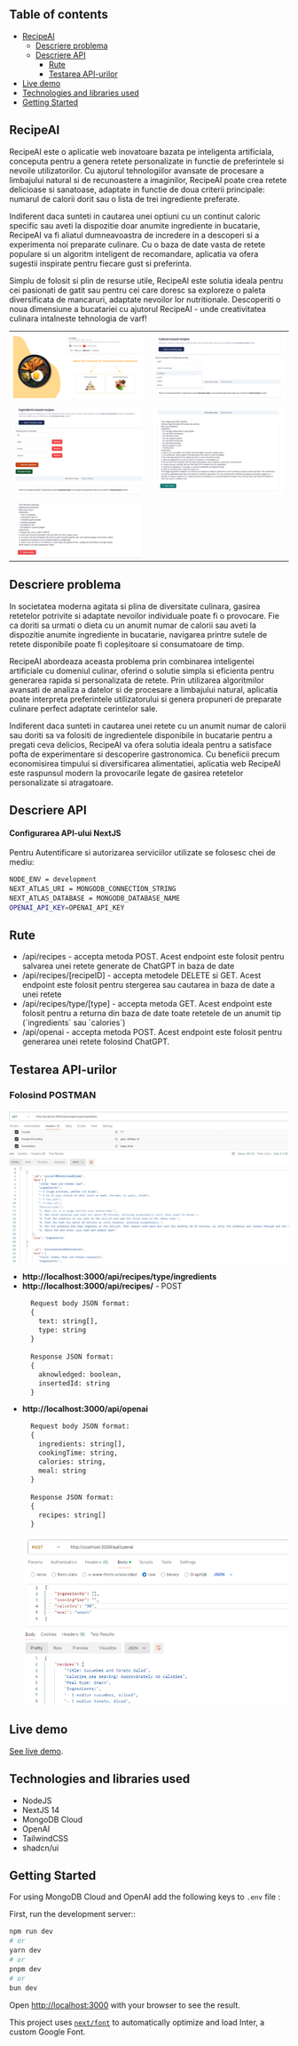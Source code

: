 ## Table of contents

- [RecipeAI](#recipeai)
  - [Descriere problema](#descriere-problema)
  - [Descriere API](#descriere-api)
    - [Rute](#rute)
    - [Testarea API-urilor](#testarea-api-urilor)
- [Live demo](#live-demo)
- [Technologies and libraries used](#technologies-and-libraries-used)
- [Getting Started](#getting-started)

## RecipeAI

<p>RecipeAI este o aplicatie web inovatoare bazata pe inteligenta artificiala, conceputa pentru a genera retete personalizate in functie de preferintele si nevoile utilizatorilor. Cu ajutorul tehnologiilor avansate de procesare a limbajului natural si de recunoastere a imaginilor, RecipeAI poate crea retete delicioase si sanatoase, adaptate in functie de doua criterii principale: numarul de calorii dorit sau o lista de trei ingrediente preferate.</p>
<p>Indiferent daca sunteti in cautarea unei optiuni cu un continut caloric specific sau aveti la dispozitie doar anumite ingrediente in bucatarie, RecipeAI va fi aliatul dumneavoastra de incredere in a descoperi si a experimenta noi preparate culinare. Cu o baza de date vasta de retete populare si un algoritm inteligent de recomandare, aplicatia va ofera sugestii inspirate pentru fiecare gust si preferinta.</p>
<p>Simplu de folosit si plin de resurse utile, RecipeAI este solutia ideala pentru cei pasionati de gatit sau pentru cei care doresc sa exploreze o paleta diversificata de mancaruri, adaptate nevoilor lor nutritionale. Descoperiti o noua dimensiune a bucatariei cu ajutorul RecipeAI - unde creativitatea culinara intalneste tehnologia de varf!</p>

<table>
  <tr>
    <td> <img src="./public/app/homePage.png"  alt="1"></td>
    <td><img src="./public/app/caloriesPage.png" alt="2"></td>
   </tr> 
   <tr>
      <td><img src="./public/app/ingredientsPage.png" alt="3"></td>
      <td><img src="./public/app/saveRecipe.png" align="right" alt="4"></td>
  </tr>
  <tr>
    <td><img src="./public/app/deleteRecipe.png" align="right" alt="5"></td>
  </tr>
</table>

## Descriere problema
<p>In societatea moderna agitata si plina de diversitate culinara, gasirea retetelor potrivite si adaptate nevoilor individuale poate fi o provocare. Fie ca doriti sa urmati o dieta cu un anumit numar de calorii sau aveti la dispozitie anumite ingrediente in bucatarie, navigarea printre sutele de retete disponibile poate fi copleșitoare si consumatoare de timp.</p>
<p>RecipeAI abordeaza aceasta problema prin combinarea inteligentei artificiale cu domeniul culinar, oferind o solutie simpla si eficienta pentru generarea rapida si personalizata de retete. Prin utilizarea algoritmilor avansati de analiza a datelor si de procesare a limbajului natural, aplicatia poate interpreta preferintele utilizatorului si genera propuneri de preparate culinare perfect adaptate cerintelor sale.</p>
<p>Indiferent daca sunteti in cautarea unei retete cu un anumit numar de calorii sau doriti sa va folositi de ingredientele disponibile in bucatarie pentru a pregati ceva delicios, RecipeAI va ofera solutia ideala pentru a satisface pofta de experimentare si descoperire gastronomica. Cu beneficii precum economisirea timpului si diversificarea alimentatiei, aplicatia web RecipeAI este raspunsul modern la provocarile legate de gasirea retetelor personalizate si atragatoare.</p>

## Descriere API
<h4>Configurarea API-ului NextJS</h4>
<p>Pentru Autentificare si autorizarea serviciilor utilizate se folosesc chei de mediu:</p>

```bash
NODE_ENV = development
NEXT_ATLAS_URI = MONGODB_CONNECTION_STRING
NEXT_ATLAS_DATABASE = MONGODB_DATABASE_NAME
OPENAI_API_KEY=OPENAI_API_KEY
```

## Rute
<ul>
  <li>/api/recipes - accepta metoda POST. Acest endpoint este folosit pentru salvarea unei retete generate de ChatGPT in baza de date</li>
  <li>/api/recipes/[recipeID] - accepta metodele DELETE si GET. Acest endpoint este folosit pentru stergerea sau cautarea in baza de date a unei retete</li>
  <li>/api/recipes/type/[type] - accepta metoda GET. Acest endpoint este folosit pentru a returna din baza de date toate retetele de un anumit tip (`ingredients` sau `calories`)</li>
  <li>/api/openai - accepta metoda POST. Acest endpoint este folosit pentru generarea unei retete folosind ChatGPT.</li>
</ul>

## Testarea API-urilor

<h3>Folosind POSTMAN</h3>
<p>
  <img src="./public/app/testareApi.png"  alt="1">
</p>

<ul>
  <li><b>http://localhost:3000/api/recipes/type/ingredients</b></li>
  <li><b>http://localhost:3000/api/recipes/</b> - POST
    <div>
      
      Request body JSON format:
      {
        text: string[],
        type: string
      }

      Response JSON format:
      {
        aknowledged: boolean,
        insertedId: string
      }
      

  </div></li>
  <li>
    <b>http://localhost:3000/api/openai</b>
    <div>

      Request body JSON format:
      {
        ingredients: string[],
        cookingTime: string,
        calories: string,
        meal: string
      }
      
      Response JSON format:
      {
        recipes: string[]
      }      
      
    
     
  </div><img src="./public/app/openAiPostman.png"  alt="1"></li>
</ul>



## Live demo

[See live demo](https://recipe-ai-dusky.vercel.app/).

## Technologies and libraries used

- NodeJS
- NextJS 14
- MongoDB Cloud
- OpenAI
- TailwindCSS
- shadcn/ui

## Getting Started

For using MongoDB Cloud and OpenAI add the following keys to `.env` file :


First, run the development server::

```bash
npm run dev
# or
yarn dev
# or
pnpm dev
# or
bun dev
```

Open [http://localhost:3000](http://localhost:3000) with your browser to see the result.

This project uses [`next/font`](https://nextjs.org/docs/basic-features/font-optimization) to automatically optimize and load Inter, a custom Google Font.
